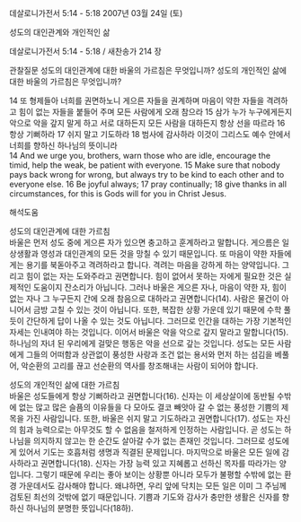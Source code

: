 데살로니가전서 5:14 - 5:18 
2007년 03월 24일 (토)

성도의 대인관계와 개인적인 삶



데살로니가전서 5:14 - 5:18 / 새찬송가 214 장


관찰질문
성도의 대인관계에 대한 바울의 가르침은 무엇입니까?
성도의 개인적인 삶에 대한 바울의 가르침은 무엇입니까?

14 또 형제들아 너희를 권면하노니 게으른 자들을 권계하며 마음이 약한 자들을 격려하고 힘이 없는 자들을 붙들어 주며 모든 사람에게 오래 참으라 15 삼가 누가 누구에게든지 악으로 악을 갚지 말게 하고 서로 대하든지 모든 사람을 대하든지 항상 선을 따르라 16 항상 기뻐하라 17 쉬지 말고 기도하라 18 범사에 감사하라 이것이 그리스도 예수 안에서 너희를 향하신 하나님의 뜻이니라  
14 And we urge you, brothers, warn those who are idle, encourage the timid, help the weak, be patient with everyone. 15 Make sure that nobody pays back wrong for wrong, but always try to be kind to each other and to everyone else. 16 Be joyful always; 17 pray continually; 18 give thanks in all circumstances, for this is Gods will for you in Christ Jesus.

해석도움





성도의 대인관계에 대한 가르침  
바울은 먼저 성도 중에 게으른 자가 있으면 충고하고 훈계하라고 말합니다. 게으름은 일상생활과 영성과 대인관계의 모든 것을 망칠 수 있기 때문입니다. 또 마음이 약한 자들에게는 용기를 북돋아주고 격려하라고 합니다. 격려는 마음을 강하게 하는 양약입니다. 그리고 힘이 없는 자는 도와주라고 권면합니다. 힘이 없어서 못하는 자에게 필요한 것은 실제적인 도움이지 잔소리가 아닙니다. 그러나 바울은 게으른 자나, 마음이 약한 자, 힘이 없는 자나 그 누구든지 간에 오래 참음으로 대하라고 권면합니다(14). 사람은 물건이 아니어서 금방 고칠 수 있는 것이 아닙니다. 또한, 복잡한 상황 가운데 있기 때문에 수학 풀듯이 간단하게 답이 나올 수 있는 것도 아닙니다. 그러므로 인간을 대하는 가장 기본적인 자세는 인내여야 하는 것입니다. 이어서 바울은 악을 악으로 갚지 말라고 말합니다(15). 하나님의 자녀 된 우리에게 걸맞은 행동은 악을 선으로 갚는 것입니다. 성도는 모든 사람에게 그들의 어떠함과 상관없이 풍성한 사랑과 조건 없는 용서와 먼저 하는 섬김을 베풀어, 악순환의 고리를 끊고 선순환의 역사를 창조해내는 사람이 되어야 합니다.   

성도의 개인적인 삶에 대한 가르침  
바울은 성도들에게 항상 기뻐하라고 권면합니다(16). 신자는 이 세상살이에 동반될 수밖에 없는 많고 많은 슬픔의 이유들을 다 모아도 결코 빼앗아 갈 수 없는 풍성한 기쁨의 제목을 가진 사람입니다. 또한, 바울은 쉬지 말고 기도하라고 권면합니다(17). 성도는 자신의 힘과 능력으로는 아무것도 할 수 없음을 철저하게 인정하는 사람입니다. 곧 성도는 하나님을 의지하지 않고는 한 순간도 살아갈 수가 없는 존재인 것입니다. 그러므로 성도에게 있어서 기도는 호흡처럼 생명과 직결된 문제입니다. 마지막으로 바울은 모든 일에 감사하라고 권면합니다(18). 신자는 가장 능력 있고 지혜롭고 선하신 목자를 따라가는 양입니다. 그렇기 때문에 우리는 좋아 보이는 상황뿐 아니라 모두가 불평할 수밖에 없는 환경 가운데서도 감사해야 합니다. 왜냐하면, 우리 앞에 닥치는 모든 일은 이미 그 주님께 검토된 최선의 것밖에 없기 때문입니다. 기쁨과 기도와 감사가 충만한 생활은 신자를 향하신 하나님의 분명한 뜻입니다(18하).